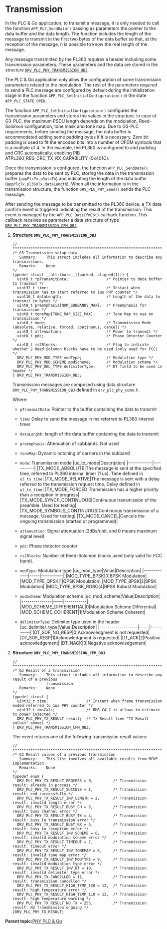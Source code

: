 # Transmission

In the PLC & Go application, to transmit a message, it is only needed to call the function `APP_PLC_SendData()` passing as parameters the pointer to the data buffer and the data length. The function includes the length of the message to transmit in the first two bytes of the data buffer so that, at the reception of the message, it is possible to know the real length of the message.

Any message transmitted by the PL360 requires a header including some transmission parameters. These parameters and the data are stored in the structure [`DRV_PLC_PHY_TRANSMISSION_OBJ`](#GUID-FD496811-F1AF-4D56-81F4-814F66EAEB58).

The PLC & Go application only allow the configuration of some transmission parameters related to the modulation. The rest of the parameters required to send a PLC message are configured by default during the initialization stage in the function `APP_PLC_SetInitialConfiguration()` in the state `APP_PLC_STATE_OPEN`.

The function `APP_PLC_SetInitialConfiguration()` configures the transmission parameters and stores the values in the structure. In case of G3-PLC, the maximum PSDU length depends on the modulation, Reed-Solomon configuration, tone mask and tone map. Due to G3-PLC requirements, before sending the message, the data buffer is accommodated adding some padding bytes if it is necessary. Zero bit padding is used to fit the encoded bits into a number of OFDM symbols that is a multiple of 4. In the example, the PL360 is configured to add padding and CRC automatically, enabling PIB ATPL360\_REG\_CRC\_TX\_RX\_CAPABILITY \(0x401C\).

Once the transmission is configured, the function `APP_PLC_SendData()` prepares the data to be sent by PLC, storing the data in the transmission buffer \(`appPlcTx.pDataTx`\) and indicating the length of the data buffer \(`appPlcTx.pl360Tx.dataLength`\). When all the information is in the transmission structure, the function `DRV_PLC_PHY_Send()` sends the PLC message.

After sending the message to be transmitted to the PL360 device, a TX data confirm event is triggered indicating the result of the transmission. This event is managed by the `APP_PLC_DataCfmCb()` callback function. This callback receives as parameter a data structure of type [`DRV_PLC_PHY_TRANSMISSION_CFM_OBJ`](#GUID-5FBF00EB-BA0A-4BB9-A15C-21A80FC044E4).

1.  **Structure `DRV_PLC_PHY_TRANSMISSION_OBJ`**

    ``` {#CODEBLOCK_KG3_4ZS_CTB}
    // *****************************************************************************
    /* G3 Transmission setup data
       Summary:    This struct includes all information to describe any transmissions.
       Remarks:    None
    */
    typedef struct __attribute__((packed, aligned(1))) {
      uint8_t *pTransmitData;                 /* Pointer to data buffer to transmit */
      uint32_t time;                          /* Instant when transmission has to start referred to 1us PHY counter */
      uint16_t dataLength;                    /* Length of the data to transmit in bytes */
      uint8_t preemphasis[NUM_SUBBANDS_MAX];  /* Preemphasis for transmission */
      uint8_t toneMap[TONE_MAP_SIZE_MAX];     /* Tone Map to use on transmission */
      uint8_t mode;                           /* Transmission Mode (absolute, relative, forced, continuous, cancel) */
      uint8_t attenuation;                    /* Power to transmit */
      uint8_t pdc;                            /* Phase Detector Counter */
      uint8_t rs2Blocks;                      /* Flag to indicate whether 2 Reed-Solomon blocks have to be used (only used for FCC) */
      DRV_PLC_PHY_MOD_TYPE modType;           /* Modulation type */
      DRV_PLC_PHY_MOD_SCHEME modScheme;       /* Modulation scheme */
      DRV_PLC_PHY_DEL_TYPE delimiterType;     /* DT field to be used in header */
    } DRV_PLC_PHY_TRANSMISSION_OBJ;
    
    ```

    Transmission messages are composed using data structure `DRV_PLC_PHY_TRANSMISSION_OBJ` defined in `drv_plc_phy_comm.h`.

    Where:

    -   `pTransmitData`: Pointer to the buffer containing the data to transmit
    -   `time`: Delay to send the message in ms referred to PL360 internal timer
    -   `dataLength`: length of the data buffer containing the data to transmit
    -   `preemphasis`: Attenuation of subbands. Not used
    -   `toneMap`: Dynamic notching of carriers in the subband
    -   `mode`: Transmission mode
    |uc\_tx\_mode|Description|
    |------------|:----------|
    |TX\_MODE\_ABSOLUTE|The message is sent at the specified time, referred to PL360 internal timer \(1 us\). Time defined in `ul_tx_time`|
    |TX\_MODE\_RELATIVE|The message is sent with a delay referred to the transmission request time. Delay defined in `ul_tx_time`|
    |TX\_MODE\_FORCED|Transmission has a higher priority than a reception in progress|
    |TX\_MODE\_SYNCP\_CONTINUOUS|Continuous transmission of the preamble. Used for testing|
    |TX\_MODE\_SYMBOLS\_CONTINUOUS|Continuous transmission of a message. Used for testing|
    |TX\_MODE\_CANCEL|Cancels the ongoing transmission \(started or programmed\)|

    -   `attenuation`: Signal attenuation \(3dBs/unit, and 0 means maximum signal level\)
    -   `pdc`: Phase detector counter
    -   `rs2Blocks`: Number of Reed-Solomon blocks used \(only valid for FCC band\).
    -   `modType`: Modulation type
    |uc\_mod\_type|Value|Description|
    |-------------|-----|-----------|
    |MOD\_TYPE\_BPSK|0|BPSK Modulation|
    |MOD\_TYPE\_QPSK|1|QPSK Modulation|
    |MOD\_TYPE\_8PSK|2|8PSK Modulation|
    |MOD\_TYPE\_BPSK\_ROBO|4|BPSK Robust Modulation|

    -   `modScheme`: Modulation scheme
    |uc\_mod\_scheme|Value|Description|
    |---------------|-----|-----------|
    |MOD\_SCHEME\_DIFFERENTIAL|0|Modulation Scheme Differential|
    |MOD\_SCHEME\_COHERENT|1|Modulation Scheme Coherent|

    -   `delimiterType`: Delimiter type used in the header
    |uc\_delimiter\_type|Value|Description|
    |-------------------|-----|:----------|
    |DT\_SOF\_NO\_RESP|0|Acknowledgment is not requested|
    |DT\_SOF\_RESP|1|Acknowledgment is requested|
    |DT\_ACK|2|Positive acknowledgement|
    |DT\_NACK|3|Negative acknowledgement|

2.  **Structure `DRV_PLC_PHY_TRANSMISSION_CFM_OBJ`**

    ``` {#CODEBLOCK_MG3_4ZS_CTB}
    // *****************************************************************************
    /* G3 Result of a transmission
       Summary:    This struct includes all information to describe any result of a previous 
                   transmission.
       Remarks:    None
    */
    typedef struct {
      uint32_t time;                 /* Instant when frame transmission ended referred to 1us PHY counter */
      uint32_t rmsCalc;              /* RMS_CALC it allows to estimate tx power injected */
      DRV_PLC_PHY_TX_RESULT result;  /* Tx Result (see "TX Result values" above) */
    } DRV_PLC_PHY_TRANSMISSION_CFM_OBJ;
    
    ```

    The event returns one of the following transmission result values:

    ``` {#CODEBLOCK_NG3_4ZS_CTB}
    // *****************************************************************************
    /* G3 Result values of a previous transmission
       Summary:    This list involves all available results from MCHP implementation
       Remarks:    None
    */
    typedef enum {
      DRV_PLC_PHY_TX_RESULT_PROCESS = 0,         /* Transmission result: already in process */
      DRV_PLC_PHY_TX_RESULT_SUCCESS = 1,         /* Transmission result: end successfully */
      DRV_PLC_PHY_TX_RESULT_INV_LENGTH = 2,      /* Transmission result: invalid length error */
      DRV_PLC_PHY_TX_RESULT_BUSY_CH = 3,         /* Transmission result: busy channel error */
      DRV_PLC_PHY_TX_RESULT_BUSY_TX = 4,         /* Transmission result: busy in transmission error */
      DRV_PLC_PHY_TX_RESULT_BUSY_RX = 5,         /* Transmission result: busy in reception error */
      DRV_PLC_PHY_TX_RESULT_INV_SCHEME = 6,      /* Transmission result: invalid modulation scheme error */
      DRV_PLC_PHY_TX_RESULT_TIMEOUT = 7,         /* Transmission result: timeout error */
      DRV_PLC_PHY_TX_RESULT_INV_TONEMAP = 8,     /* Transmission result: invalid tone map error */
      DRV_PLC_PHY_TX_RESULT_INV_MODTYPE = 9,     /* Transmission result: invalid modulation type error */
      DRV_PLC_PHY_TX_RESULT_INV_DT = 10,         /* Transmission result: invalid delimiter type error */
      DRV_PLC_PHY_TX_CANCELLED = 11,             /* Transmission result: transmission cancelled */
      DRV_PLC_PHY_TX_RESULT_HIGH_TEMP_120 = 12,  /* Transmission result: high temperature error */
      DRV_PLC_PHY_TX_RESULT_HIGH_TEMP_110 = 13,  /* Transmission result: high temperature warning */
      DRV_PLC_PHY_TX_RESULT_NO_TX = 255,         /* Transmission result: No transmission ongoing */
    }DRV_PLC_PHY_TX_RESULT;
    
    ```


**Parent topic:**[PHY PLC & Go](GUID-E87515D0-BD4F-4456-8D21-13BD460238A8.md)

